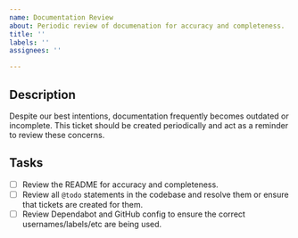```yaml
---
name: Documentation Review
about: Periodic review of documenation for accuracy and completeness.
title: ''
labels: ''
assignees: ''

---
```


## Description

Despite our best intentions, documentation frequently becomes outdated or incomplete. This ticket should be created periodically and act as a reminder to review these concerns.

## Tasks

- [ ] Review the README for accuracy and completeness. 
- [ ] Review all `@todo` statements in the codebase and resolve them or ensure that tickets are created for them.
- [ ] Review Dependabot and GitHub config to ensure the correct usernames/labels/etc are being used.
